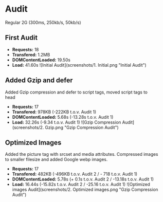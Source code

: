 # Audit

Regular 2G (300ms, 250kb/s, 50kb/s)

## First Audit

- **Requests:** 18
- **Transfered:** 1.2MB
- **DOMContentLoaded:** 19.50s
- **Load:** 41.60s ![Initial Audit](screenshots/1. Initial.png "Initial Audit")

## Added Gzip and defer

Added Gzip compression and defer to script tags, moved script tags to head

- **Requests:** 17
- **Transfered:** 978KB (-222KB t.o.v. Audit 1)
- **DOMContentLoaded:** 5.68s (-13.28s t.o.v. Audit 1)
- **Load:** 32.26s (-9.34 t.o.v. Audit 1) ![Gzip Compression Audit](screenshots/2. Gzip.png "Gzip Compression Audit")

## Optimized Images

Added the picture tag with srcset and media attributes. Compressed images to smaller filesize and added Google webp images.
- **Requests:** 17
- **Transfered:** 482KB (-496KB t.o.v. Audit 2 / - 718 t.o.v. Audit 1)
- **DOMContentLoaded:** 5.78s (+ 0.1s t.o.v. Audit 2 / -13.18s t.o.v. Audit 1)
- **Load:** 16.44s (-15.82s t.o.v. Audit 2 / -25.16 t.o.v. Audit 1)
![Optimized images Audit](screenshots/2. Optimized images.png "Gzip Compression Audit")
